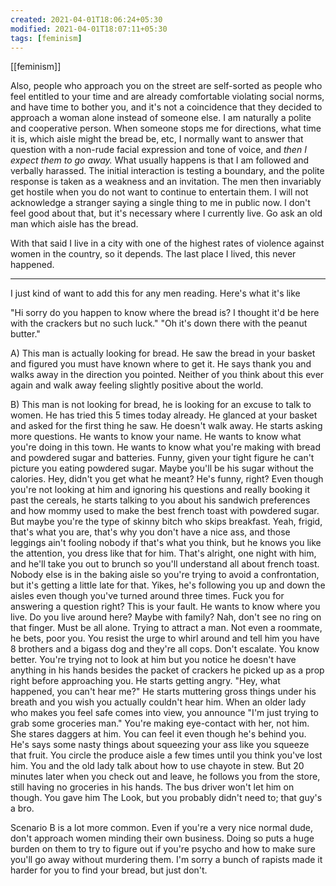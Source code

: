 ```yaml
---
created: 2021-04-01T18:06:24+05:30
modified: 2021-04-01T18:07:11+05:30
tags: [feminism]
---
```

[[feminism]]

 Also, people who approach you on the street are self-sorted as people who feel entitled to your time and are already comfortable violating social norms, and have time to bother you, and it's not a coincidence that they decided to approach a woman alone instead of someone else. I am naturally a polite and cooperative person. When someone stops me for directions, what time it is, which aisle might the bread be, etc, I normally want to answer that question with a non-rude facial expression and tone of voice, and *then I expect them to go away.* What usually happens is that I am followed and verbally harassed. The initial interaction is testing a boundary, and the polite response is taken as a weakness and an invitation. The men then invariably get hostile when you do not want to continue to entertain them. I will not acknowledge a stranger saying a single thing to me in public now. I don't feel good about that, but it's necessary where I currently live. Go ask an old man which aisle has the bread.

With that said I live in a city with one of the highest rates of violence against women in the country, so it depends. The last place I lived, this never happened.

------------

I just kind of want to add this for any men reading. Here's what it's like

"Hi sorry do you happen to know where the bread is? I thought it'd be here with the crackers but no such luck." "Oh it's down there with the peanut butter."

A) This man is actually looking for bread. He saw the bread in your basket and figured you must have known where to get it. He says thank you and walks away in the direction you pointed. Neither of you think about this ever again and walk away feeling slightly positive about the world.

B) This man is not looking for bread, he is looking for an excuse to talk to women. He has tried this 5 times today already. He glanced at your basket and asked for the first thing he saw. He doesn't walk away. He starts asking more questions. He wants to know your name. He wants to know what you're doing in this town. He wants to know what you're making with bread and powdered sugar and batteries. Funny, given your tight figure he can't picture you eating powdered sugar. Maybe you'll be his sugar without the calories. Hey, didn't you get what he meant? He's funny, right? Even though you're not looking at him and ignoring his questions and really booking it past the cereals, he starts talking to you about his sandwich preferences and how mommy used to make the best french toast with powdered sugar. But maybe you're the type of skinny bitch who skips breakfast. Yeah, frigid, that's what you are, that's why you don't have a nice ass, and those leggings ain't fooling nobody if that's what you think, but he knows you like the attention, you dress like that for him. That's alright, one night with him, and he'll take you out to brunch so you'll understand all about french toast. Nobody else is in the baking aisle so you're trying to avoid a confrontation, but it's getting a little late for that. Yikes, he's following you up and down the aisles even though you've turned around three times. Fuck you for answering a question right? This is your fault. He wants to know where you live. Do you live around here? Maybe with family? Nah, don't see no ring on that finger. Must be all alone. Trying to attract a man. Not even a roommate, he bets, poor you. You resist the urge to whirl around and tell him you have 8 brothers and a bigass dog and they're all cops. Don't escalate. You know better. You're trying not to look at him but you notice he doesn't have anything in his hands besides the packet of crackers he picked up as a prop right before approaching you. He starts getting angry. "Hey, what happened, you can't hear me?" He starts muttering gross things under his breath and you wish you actually couldn't hear him. When an older lady who makes you feel safe comes into view, you announce "I'm just trying to grab some groceries man." You're making eye-contact with her, not him. She stares daggers at him. You can feel it even though he's behind you. He's says some nasty things about squeezing your ass like you squeeze that fruit. You circle the produce aisle a few times until you think you've lost him. You and the old lady talk about how to use chayote in stew. But 20 minutes later when you check out and leave, he follows you from the store, still having no groceries in his hands. The bus driver won't let him on though. You gave him The Look, but you probably didn't need to; that guy's a bro.

Scenario B is a lot more common. Even if you're a very nice normal dude, don't approach women minding their own business. Doing so puts a huge burden on them to try to figure out if you're psycho and how to make sure you'll go away without murdering them. I'm sorry a bunch of rapists made it harder for you to find your bread, but just don't. 
